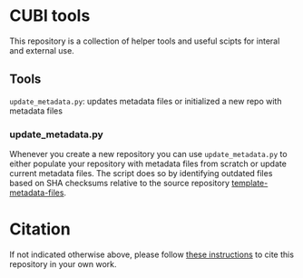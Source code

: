 # CUBI tools

This repository is a collection of helper tools and useful scipts for interal and
external use.

## Tools

`update_metadata.py`: updates metadata files or initialized a new repo with metadata files

### update_metadata.py

Whenever you create a new repository you can use `update_metadata.py` to either populate your repository with
metadata files from scratch or update current metadata files. The script does so by identifying outdated files based on SHA checksums relative to the source repository [template-metadata-files](https://github.com/core-unit-bioinformatics/template-metadata-files).

# Citation

If not indicated otherwise above, please follow [these instructions](CITATION.md) to cite this repository in your own work.
